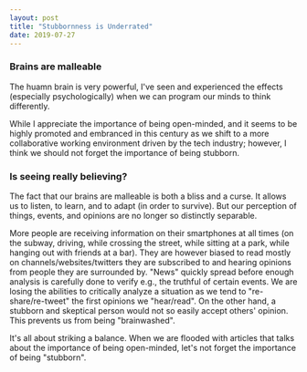```yaml
---
layout: post
title: "Stubbornness is Underrated"
date: 2019-07-27
---
```


### Brains are malleable
The huamn brain is very powerful, I've seen and experienced the effects (especially psychologically) when we can program our minds to think differently. 

While I appreciate the importance of being open-minded, and it seems to be highly promoted and embranced in this century as we shift to a more collaborative working environment driven by the tech industry; however, I think we should not forget the importance of being stubborn. 

### Is seeing really believing?
The fact that our brains are malleable is both a bliss and a curse. It allows us to listen, to learn, and to adapt (in order to survive). But our perception of things, events, and opinions are no longer so distinctly separable. 

More people are receiving information on their smartphones at all times (on the subway, driving, while crossing the street, while sitting at a park, while hanging out with friends at a bar). They are however biased to read mostly on channels/websites/twitters they are subscribed to and hearing opinions from people they are surrounded by. "News" quickly spread before enough analysis is carefully done to verify e.g., the truthful of certain events. We are losing the abilities to critically analyze a situation as we tend to "re-share/re-tweet" the first opinions we "hear/read". On the other hand, a stubborn and skeptical person would not so easily accept others' opinion. This prevents us from being "brainwashed". 

It's all about striking a balance. When we are flooded with articles that talks about the importance of being open-minded, let's not forget the importance of being "stubborn". 

